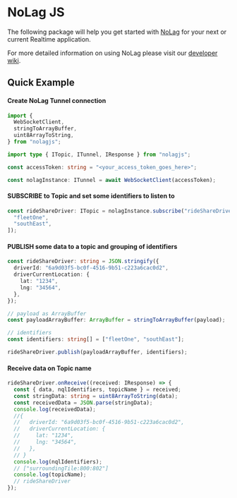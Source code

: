 # NoLag JS

The following package will help you get started with [NoLag](https://nolag.app) for your next or current Realtime application.

For more detailed information on using NoLag please visit our [developer wiki](https://developer.nolag.app/#introduction).

## Quick Example

#### Create NoLag Tunnel connection
```typescript
import {
  WebSocketClient,
  stringToArrayBuffer,
  uint8ArrayToString,
} from "nolagjs";

import type { ITopic, ITunnel, IResponse } from "nolagjs";

const accessToken: string = "<your_access_token_goes_here>";

const nolagInstance: ITunnel = await WebSocketClient(accessToken);
```

#### SUBSCRIBE to Topic and set some identifiers to listen to
```typescript
const rideShareDriver: ITopic = nolagInstance.subscribe("rideShareDriver", [
  "fleetOne",
  "southEast",
]);
```

#### PUBLISH some data to a topic and grouping of identifiers
```typescript
const rideShareDriver: string = JSON.stringify({
  driverId: "6a9d03f5-bc0f-4516-9b51-c223a6cac0d2",
  driverCurrentLocation: {
    lat: "1234",
    lng: "34564",
  },
});

// payload as ArrayBuffer
const payloadArrayBuffer: ArrayBuffer = stringToArrayBuffer(payload);

// identifiers
const identifiers: string[] = ["fleetOne", "southEast"];

rideShareDriver.publish(payloadArrayBuffer, identifiers);
```

#### Receive data on Topic name
```typescript
rideShareDriver.onReceive((received: IResponse) => {
  const { data, nqlIdentifiers, topicName } = received;
  const stringData: string = uint8ArrayToString(data);
  const receivedData = JSON.parse(stringData);
  console.log(receivedData);
  //{
  //   driverId: "6a9d03f5-bc0f-4516-9b51-c223a6cac0d2",
  //   driverCurrentLocation: {
  //     lat: "1234",
  //     lng: "34564",
  //   },
  // }
  console.log(nqlIdentifiers);
  // ["surroundingTile:800:802"]
  console.log(topicName);
  // rideShareDriver
});

```